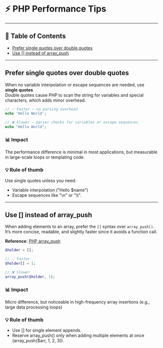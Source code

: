 # ⚡ PHP Performance Tips

---

## 📑 Table of Contents
- [Prefer single quotes over double quotes](#prefer-single-quotes-over-double-quotes)
- [Use [] instead of array_push](#use--instead-of-array_push)

---

## Prefer single quotes over double quotes

When no variable interpolation or escape sequences are needed, use **single quotes**.  
Double quotes cause PHP to scan the string for variables and special characters, which adds minor overhead.

```php
// ✅ Faster — no parsing overhead
echo 'Hello World';

// ❌ Slower — parser checks for variables or escape sequences
echo "Hello World";
```

### 📊 Impact

The performance difference is minimal in most applications, but measurable in large-scale loops or templating code.

### 💡 Rule of thumb

Use single quotes unless you need:
- Variable interpolation ("Hello $name")
- Escape sequences like "\n" or "\t".

---

## Use [] instead of array_push

When adding elements to an array, prefer the `[]` syntax over `array_push()`.
It’s more concise, readable, and slightly faster since it avoids a function call.

**Reference**: [PHP array_push](https://www.php.net/manual/en/function.array-push.php)

```php
$holder = [];

// ✅ Faster
$holder[] = 1;

// ❌ Slower
array_push($holder, 1);
```

### 📊 Impact
Micro difference, but noticeable in high-frequency array insertions (e.g., large data processing loops)

### 💡 Rule of thumb
- Use [] for single element appends.
- Reserve array_push() only when adding multiple elements at once (array_push($arr, 1, 2, 3)).